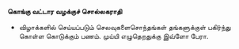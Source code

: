 **கொங்கு வட்டார வழக்குச் சொல்லகராதி**
- விழாக்களில் செய்யப்படும் செலவுகளைசொந்தங்கள் தங்களுக்குள் பகிர்ந்து கொள்ள கொடுக்கும் பணம். முய்யி எழுதெறதுக்கு இவ்ளோ பேரா.

